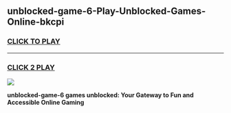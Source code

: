 
## unblocked-game-6-Play-Unblocked-Games-Online-bkcpi
<h3>
<a href="https://premium76.site?title=unblocked-game-6&ref=25A">CLICK TO PLAY</a></h3>
<hr>

<h3>
<a href="https://premium76.site?title=unblocked-game-6&ref=25A">CLICK 2 PLAY</a>
  
</h3>

<a href="https://premium76.site?title=unblocked-game-6&ref=25A"><img src="https://clearcache.store/games.png"></a>


**unblocked-game-6 games unblocked: Your Gateway to Fun and Accessible Online Gaming**
